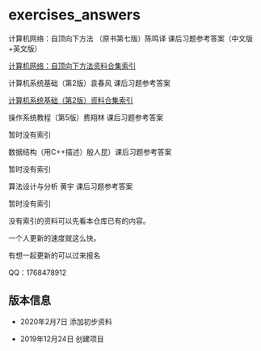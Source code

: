 # exercises_answers

计算机网络：自顶向下方法 （原书第七版）陈鸣译 课后习题参考答案（中文版+英文版）

<a href="https://feater.top/?p=29">计算机网络：自顶向下方法资料合集索引</a>

计算机系统基础（第2版）袁春风 课后习题参考答案

<a href="https://feater.top/?p=34">计算机系统基础（第2版）资料合集索引</a>

操作系统教程（第5版）费翔林 课后习题参考答案

暂时没有索引

数据结构（用C++描述）殷人昆）课后习题参考答案

暂时没有索引

算法设计与分析 黄宇 课后习题参考答案

暂时没有索引

没有索引的资料可以先看本仓库已有的内容。

一个人更新的速度就这么快。

有想一起更新的可以过来报名

QQ：1768478912

## 版本信息

- 2020年2月7日
  添加初步资料

- 2019年12月24日
  创建项目
